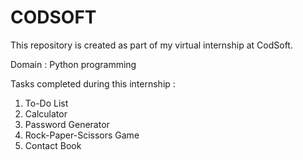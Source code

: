 # CODSOFT

This repository is created as part of my virtual internship at CodSoft.

Domain : Python programming


Tasks completed during this internship : 
1. To-Do List
2. Calculator
3. Password Generator
4. Rock-Paper-Scissors Game
5. Contact Book

